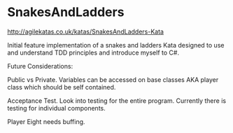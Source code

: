 # SnakesAndLadders

http://agilekatas.co.uk/katas/SnakesAndLadders-Kata

Initial feature implementation of a snakes and ladders Kata designed to use and understand TDD principles and introduce myself to C#.

Future Considerations:

Public vs Private.
Variables can be accessed on base classes AKA player class which should be self contained.

Acceptance Test.
Look into testing for the entire program. Currently there is testing for individual components.

Player Eight needs buffing.